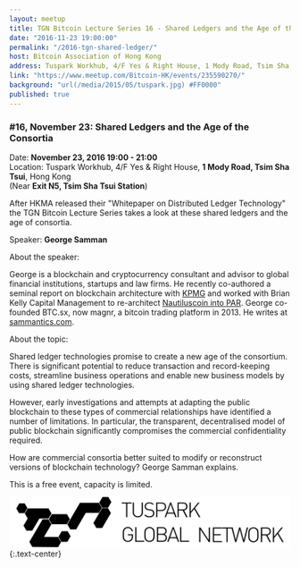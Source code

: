 ```yaml
---
layout: meetup
title: TGN Bitcoin Lecture Series 16 - Shared Ledgers and the Age of the Consortia
date: "2016-11-23 19:00:00"
permalink: "/2016-tgn-shared-ledger/"
host: Bitcoin Association of Hong Kong
address: Tuspark Workhub, 4/F Yes & Right House, 1 Mody Road, Tsim Sha Tsui, Hong Kong
link: "https://www.meetup.com/Bitcoin-HK/events/235590270/"
background: "url(/media/2015/05/tuspark.jpg) #FF0000"
published: true
---
```


### #16, November 23: Shared Ledgers and the Age of the Consortia

Date: **November 23, 2016 19:00 - 21:00**     
Location: Tuspark Workhub, 4/F Yes & Right House, **1 Mody Road, Tsim Sha Tsui**, Hong Kong     
(Near **Exit N5, Tsim Sha Tsui Station**)     

After HKMA released their "Whitepaper on Distributed Ledger Technology" the TGN Bitcoin Lecture Series takes a look at these shared ledgers and the age of consortia.

Speaker: **George Samman**

About the speaker:

George is a blockchain and cryptocurrency consultant and advisor to global financial institutions, startups and law firms. He recently co-authored a seminal report on blockchain architecture with [KPMG](https://assets.kpmg.com/content/dam/kpmg/pdf/2016/06/kpmg-blockchain-consensus-mechanism.pdf) and worked with Brian Kelly Capital Management to re-architect [Nautiluscoin into PAR](http://par.io/whitepaper.pdf). 
George co-founded BTC.sx, now magnr, a bitcoin trading platform in 2013. He writes at [sammantics.com](http://sammantics.com/).

About the topic:

Shared ledger technologies promise to create a new age of the consortium. There is significant potential to reduce transaction and record-keeping costs, streamline business operations and enable new business models by using shared ledger technologies.

However, early investigations and attempts at adapting the public blockchain to these types of commercial relationships have identified a number of limitations. In particular, the transparent, decentralised model of public blockchain significantly compromises the commercial confidentiality required.

How are commercial consortia better suited to modify or reconstruct versions of blockchain technology? George Samman explains.

This is a free event, capacity is limited.

[![Tuspark Global Hub](/media/2015/10/tuspark.png)](http://tuspark.hk/)
{:.text-center}

